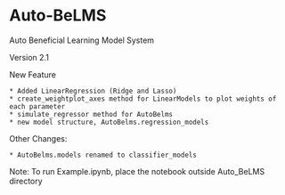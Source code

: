 # Auto-BeLMS
Auto Beneficial Learning Model System

Version 2.1

New Feature

	* Added LinearRegression (Ridge and Lasso)
	* create_weightplot_axes method for LinearModels to plot weights of each parameter
	* simulate_regressor method for AutoBelms
	* new model structure, AutoBelms.regression_models

Other Changes:

	* AutoBelms.models renamed to classifier_models

Note:
To run Example.ipynb, place the notebook outside Auto_BeLMS directory
